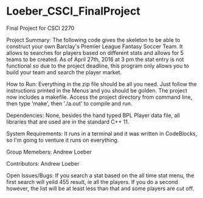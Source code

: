 # Loeber_CSCI_FinalProject
Final Project for CSCI 2270

Project Summary: 
The following code gives the skeleton to be able to construct your own Barclay's Premier League Fantasy Soccer Team. It allows to searches for players based on different stats and allows for 5 teams to be created. As of April 27th, 2016 at 3 pm the stat entry is not functional so due to the project deadline, this program only allows you to build your team and search the player market.

How to Run:
Everything in the zip file should be all you need. Just follow the instructions printed in the Menus and you should be golden.
The project now includes a makefile. Access the project directory from command line, then type 'make', then './a.out' to compile and run.

Dependencies:
None, besides the hand typed BPL Player data file, all libraries that are used are in the standard C++ 11.

System Requirements:
It runs in a terminal and it was written in CodeBlocks, so I'm going to venture it runs on everything.

Group Memebers:
Andrew Loeber

Contributors:
Andrew Loeber

Open Issues/Bugs:
If you search a stat based on the all time stat menu, the first search will yeild 455 result, ie all the players. If you do a second however, the list will be at least less than that and some players are cut off.
